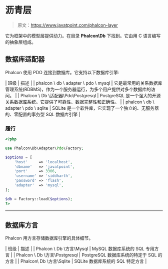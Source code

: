 # 沥青层

> 原文：<https://www.javatpoint.com/phalcon-layer>

它为框架中的模型层提供动力。在目录 **Phalcon\Db** 下找到。它由用 C 语言编写的抽象层组成。

## 数据库适配器

Phalcon 使用 PDO 连接到数据库。它支持以下数据库引擎:

| 班级 | 描述 |
| phalcon \ db \ adapter \ pdo \ mysql | 它是最常用的关系数据库管理系统(RDBMS)，作为一个服务器运行，为多个用户提供对多个数据库的访问。 |
| Phalcon \ Db \适配器\Pdo\Postgresql | PostgreSQL 是一个强大的开源关系数据库系统。它提供了可靠性、数据完整性和正确性。 |
| phalcon \ db \ adapter \ pdo \ sqlite | SQLite 是一个软件库，它实现了一个独立的、无服务器的、零配置的事务型 SQL 数据库引擎 |

### 履行

```php
<?php

use Phalcon\Db\Adapter\Pdo\Factory;

$options = [
    'host'     => 'localhost',
    'dbname'   => 'javatpoint',
    'port'     => 3306,
    'username' => 'siddharth',
    'password' => 'flash',
    'adapter'  => 'mysql',
];

$db = Factory::load($options);
?>

```

* * *

## 数据库方言

Phalcon 用方言存储数据库引擎的具体细节。

| 班级 | 描述 |
| Phalcon \ Db \方言\Mysql | MySQL 数据库系统的 SQL 专用方言 |
| Phalcon \ Db \方言\Postgresql | PostgreSQL 数据库系统的特定于 SQL 的方言 |
| Phalcon\ Db \方言\Sqlite | SQLite 数据库系统的 SQL 特定方言 |